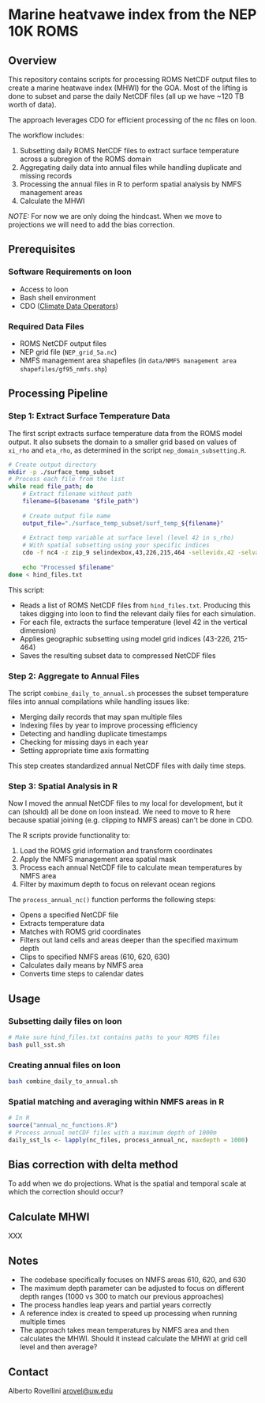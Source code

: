 # Marine heatvawe index from the NEP 10K ROMS

## Overview

This repository contains scripts for processing ROMS NetCDF output files to create a marine heatwave index (MHWI) for the GOA. Most of the lifting is done to subset and parse the daily NetCDF files (all up we have ~120 TB worth of data).

The approach leverages CDO for efficient processing of the nc files on loon.

The workflow includes:

1. Subsetting daily ROMS NetCDF files to extract surface temperature across a subregion of the ROMS domain
2. Aggregating daily data into annual files while handling duplicate and missing records
3. Processing the annual files in R to perform spatial analysis by NMFS management areas
4. Calculate the MHWI

*NOTE:* For now we are only doing the hindcast. When we move to projections we will need to add the bias correction.

## Prerequisites

### Software Requirements on loon
- Access to loon
- Bash shell environment
- CDO ([Climate Data Operators](https://code.mpimet.mpg.de/projects/cdo))

### Required Data Files
- ROMS NetCDF output files
- NEP grid file (`NEP_grid_5a.nc`)
- NMFS management area shapefiles (in `data/NMFS management area shapefiles/gf95_nmfs.shp`)

## Processing Pipeline

### Step 1: Extract Surface Temperature Data

The first script extracts surface temperature data from the ROMS model output. It also subsets the domain to a smaller grid based on values of `xi_rho` and `eta_rho`, as determined in the script `nep_domain_subsetting.R`.

```bash
# Create output directory
mkdir -p ./surface_temp_subset
# Process each file from the list
while read file_path; do
    # Extract filename without path
    filename=$(basename "$file_path")
    
    # Create output file name
    output_file="./surface_temp_subset/surf_temp_${filename}"
    
    # Extract temp variable at surface level (level 42 in s_rho)
    # With spatial subsetting using your specific indices
    cdo -f nc4 -z zip_9 selindexbox,43,226,215,464 -sellevidx,42 -selvar,temp "$file_path" "$output_file"
    
    echo "Processed $filename"
done < hind_files.txt
```

This script:
- Reads a list of ROMS NetCDF files from `hind_files.txt`. Producing this takes digging into loon to find the relevant daily files for each simulation.
- For each file, extracts the surface temperature (level 42 in the vertical dimension)
- Applies geographic subsetting using model grid indices (43-226, 215-464)
- Saves the resulting subset data to compressed NetCDF files

### Step 2: Aggregate to Annual Files

The script `combine_daily_to_annual.sh` processes the subset temperature files into annual compilations while handling issues like:
- Merging daily records that may span multiple files
- Indexing files by year to improve processing efficiency
- Detecting and handling duplicate timestamps
- Checking for missing days in each year
- Setting appropriate time axis formatting

This step creates standardized annual NetCDF files with daily time steps.

### Step 3: Spatial Analysis in R

Now I moved the annual NetCDF files to my local for development, but it can (should) all be done on loon instead. We need to move to R here because spatial joining (e.g. clipping to NMFS areas) can't be done in CDO.

The R scripts provide functionality to:
1. Load the ROMS grid information and transform coordinates
2. Apply the NMFS management area spatial mask
3. Process each annual NetCDF file to calculate mean temperatures by NMFS area
4. Filter by maximum depth to focus on relevant ocean regions

The `process_annual_nc()` function performs the following steps:
- Opens a specified NetCDF file
- Extracts temperature data
- Matches with ROMS grid coordinates
- Filters out land cells and areas deeper than the specified maximum depth
- Clips to specified NMFS areas (610, 620, 630)
- Calculates daily means by NMFS area
- Converts time steps to calendar dates

## Usage

### Subsetting daily files on loon
```bash
# Make sure hind_files.txt contains paths to your ROMS files
bash pull_sst.sh
```

### Creating annual files on loon
```bash
bash combine_daily_to_annual.sh
```

### Spatial matching and averaging within NMFS areas in R
```r
# In R
source("annual_nc_functions.R")
# Process annual netCDF files with a maximum depth of 1000m
daily_sst_ls <- lapply(nc_files, process_annual_nc, maxdepth = 1000)
```

## Bias correction with delta method

To add when we do projections. What is the spatial and temporal scale at which the correction should occur?

## Calculate MHWI

XXX

## Notes

- The codebase specifically focuses on NMFS areas 610, 620, and 630
- The maximum depth parameter can be adjusted to focus on different depth ranges (1000 vs 300 to match our previous approaches)
- The process handles leap years and partial years correctly
- A reference index is created to speed up processing when running multiple times
- The approach takes mean temperatures by NMFS area and then calculates the MHWI. Should it instead calculate the MHWI at grid cell level and then average?

## Contact

Alberto Rovellini
arovel@uw.edu
